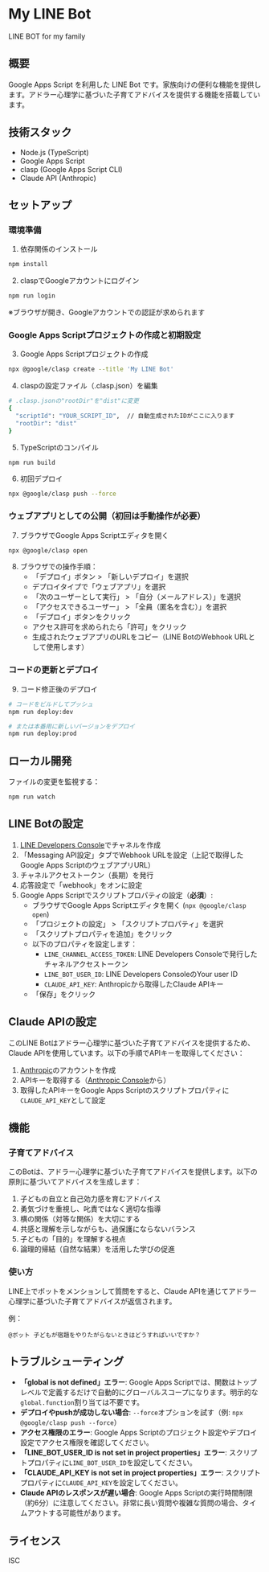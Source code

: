 # My LINE Bot

LINE BOT for my family

## 概要

Google Apps Script を利用した LINE Bot です。家族向けの便利な機能を提供します。アドラー心理学に基づいた子育てアドバイスを提供する機能を搭載しています。

## 技術スタック

- Node.js (TypeScript)
- Google Apps Script
- clasp (Google Apps Script CLI)
- Claude API (Anthropic)

## セットアップ

### 環境準備

1. 依存関係のインストール

```bash
npm install
```

2. claspでGoogleアカウントにログイン

```bash
npm run login
```

※ブラウザが開き、Googleアカウントでの認証が求められます

### Google Apps Scriptプロジェクトの作成と初期設定

3. Google Apps Scriptプロジェクトの作成

```bash
npx @google/clasp create --title 'My LINE Bot'
```

4. claspの設定ファイル（.clasp.json）を編集

```bash
# .clasp.jsonの"rootDir"を"dist"に変更
{
  "scriptId": "YOUR_SCRIPT_ID",  // 自動生成されたIDがここに入ります
  "rootDir": "dist"
}
```

5. TypeScriptのコンパイル

```bash
npm run build
```

6. 初回デプロイ

```bash
npx @google/clasp push --force
```

### ウェブアプリとしての公開（初回は手動操作が必要）

7. ブラウザでGoogle Apps Scriptエディタを開く

```bash
npx @google/clasp open
```

8. ブラウザでの操作手順：
   - 「デプロイ」ボタン > 「新しいデプロイ」を選択
   - デプロイタイプで「ウェブアプリ」を選択
   - 「次のユーザーとして実行」 > 「自分（メールアドレス）」を選択
   - 「アクセスできるユーザー」 > 「全員（匿名を含む）」を選択
   - 「デプロイ」ボタンをクリック
   - アクセス許可を求められたら「許可」をクリック
   - 生成されたウェブアプリのURLをコピー（LINE BotのWebhook URLとして使用します）

### コードの更新とデプロイ

9. コード修正後のデプロイ

```bash
# コードをビルドしてプッシュ
npm run deploy:dev

# または本番用に新しいバージョンをデプロイ
npm run deploy:prod
```

## ローカル開発

ファイルの変更を監視する：

```bash
npm run watch
```

## LINE Botの設定

1. [LINE Developers Console](https://developers.line.biz/console/)でチャネルを作成
2. 「Messaging API設定」タブでWebhook URLを設定（上記で取得したGoogle Apps ScriptのウェブアプリURL）
3. チャネルアクセストークン（長期）を発行
4. 応答設定で「webhook」をオンに設定
5. Google Apps Scriptでスクリプトプロパティの設定（**必須**）:
   - ブラウザでGoogle Apps Scriptエディタを開く (`npx @google/clasp open`)
   - 「プロジェクトの設定」 > 「スクリプトプロパティ」を選択
   - 「スクリプトプロパティを追加」をクリック
   - 以下のプロパティを設定します：
     - `LINE_CHANNEL_ACCESS_TOKEN`: LINE Developers Consoleで発行したチャネルアクセストークン
     - `LINE_BOT_USER_ID`: LINE Developers ConsoleのYour user ID
     - `CLAUDE_API_KEY`: Anthropicから取得したClaude APIキー
   - 「保存」をクリック

## Claude APIの設定

このLINE Botはアドラー心理学に基づいた子育てアドバイスを提供するため、Claude APIを使用しています。以下の手順でAPIキーを取得してください：

1. [Anthropic](https://www.anthropic.com/)のアカウントを作成
2. APIキーを取得する（[Anthropic Console](https://console.anthropic.com/)から）
3. 取得したAPIキーをGoogle Apps Scriptのスクリプトプロパティに`CLAUDE_API_KEY`として設定

## 機能

### 子育てアドバイス

このBotは、アドラー心理学に基づいた子育てアドバイスを提供します。以下の原則に基づいてアドバイスを生成します：

1. 子どもの自立と自己効力感を育むアドバイス
2. 勇気づけを重視し、叱責ではなく適切な指導
3. 横の関係（対等な関係）を大切にする
4. 共感と理解を示しながらも、過保護にならないバランス
5. 子どもの「目的」を理解する視点
6. 論理的帰結（自然な結果）を活用した学びの促進

### 使い方

LINE上でボットをメンションして質問をすると、Claude APIを通じてアドラー心理学に基づいた子育てアドバイスが返信されます。

例：
```
@ボット 子どもが宿題をやりたがらないときはどうすればいいですか？
```

## トラブルシューティング

- **「global is not defined」エラー**: Google Apps Scriptでは、関数はトップレベルで定義するだけで自動的にグローバルスコープになります。明示的な`global.function`割り当ては不要です。
- **デプロイやpushが成功しない場合**: `--force`オプションを試す（例: `npx @google/clasp push --force`）
- **アクセス権限のエラー**: Google Apps Scriptのプロジェクト設定やデプロイ設定でアクセス権限を確認してください。
- **「LINE_BOT_USER_ID is not set in project properties」エラー**: スクリプトプロパティに`LINE_BOT_USER_ID`を設定してください。
- **「CLAUDE_API_KEY is not set in project properties」エラー**: スクリプトプロパティに`CLAUDE_API_KEY`を設定してください。
- **Claude APIのレスポンスが遅い場合**: Google Apps Scriptの実行時間制限（約6分）に注意してください。非常に長い質問や複雑な質問の場合、タイムアウトする可能性があります。

## ライセンス

ISC

